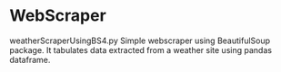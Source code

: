 # WebScraper

weatherScraperUsingBS4.py
Simple webscraper using BeautifulSoup package. It tabulates data extracted from a weather site using pandas dataframe.
